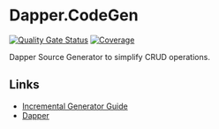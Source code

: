 # Dapper.CodeGen

[![Quality Gate Status](https://sonarcloud.io/api/project_badges/measure?project=gregpedis_dapper-codegen&metric=alert_status)](https://sonarcloud.io/summary/new_code?id=gregpedis_dapper-codegen)
[![Coverage](https://sonarcloud.io/api/project_badges/measure?project=gregpedis_dapper-codegen&metric=coverage)](https://sonarcloud.io/component_measures?id=gregpedis_dapper-codegen&metric=coverage)

Dapper Source Generator to simplify CRUD operations.


## Links

- [Incremental Generator Guide]( https://andrewlock.net/creating-a-source-generator-part-1-creating-an-incremental-source-generator/)
- [Dapper](https://www.learndapper.com/#is-dapper-an-orm)


